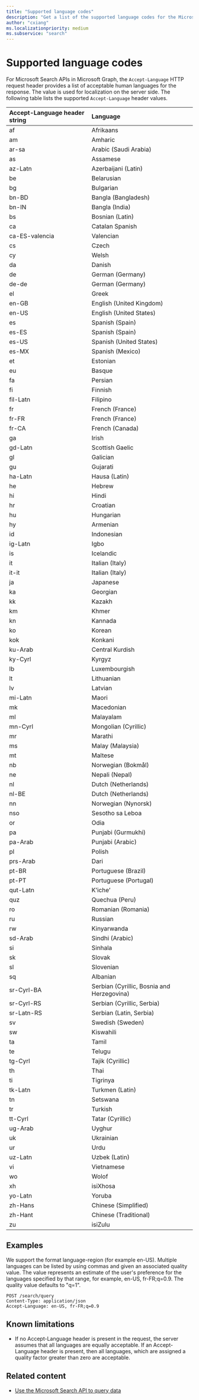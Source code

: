 ```yaml
---
title: "Supported language codes"
description: "Get a list of the supported language codes for the Microsoft Search API in Microsoft Graph."
author: "cxiang"
ms.localizationpriority: medium
ms.subservice: "search"
---
```


# Supported language codes

For Microsoft Search APIs in Microsoft Graph, the `Accept-Language` HTTP request header provides a list of acceptable human languages for the response. The value is used for localization on the server side. The following table lists the supported `Accept-Language` header values.

| Accept-Language header string | Language |
|:---|:---|
|af|Afrikaans|
|am|Amharic|
|ar-sa|Arabic (Saudi Arabia)|
|as|Assamese|
|az-Latn|Azerbaijani (Latin)|
|be|Belarusian|
|bg|Bulgarian|
|bn-BD|Bangla (Bangladesh)|
|bn-IN|Bangla (India)|
|bs|Bosnian (Latin)|
|ca|Catalan Spanish|
|ca-ES-valencia|Valencian|
|cs|Czech|
|cy|Welsh|
|da|Danish|
|de|German (Germany)|
|de-de|German (Germany)|
|el|Greek|
|en-GB|English (United Kingdom)|
|en-US|English (United States)|
|es|Spanish (Spain)|
|es-ES|Spanish (Spain)|
|es-US|Spanish (United States)|
|es-MX|Spanish (Mexico)|
|et|Estonian|
|eu|Basque|
|fa|Persian|
|fi|Finnish|
|fil-Latn|Filipino|
|fr|French (France)|
|fr-FR|French (France)|
|fr-CA|French (Canada)|
|ga|Irish|
|gd-Latn|Scottish Gaelic|
|gl|Galician|
|gu|Gujarati|
|ha-Latn|Hausa (Latin)|
|he|Hebrew|
|hi|Hindi|
|hr|Croatian|
|hu|Hungarian|
|hy|Armenian|
|id|Indonesian|
|ig-Latn|Igbo|
|is|Icelandic|
|it|Italian (Italy)|
|it-it|Italian (Italy)|
|ja|Japanese|
|ka|Georgian|
|kk|Kazakh|
|km|Khmer|
|kn|Kannada|
|ko|Korean|
|kok|Konkani|
|ku-Arab|Central Kurdish|
|ky-Cyrl|Kyrgyz|
|lb|Luxembourgish|
|lt|Lithuanian|
|lv|Latvian|
|mi-Latn|Maori|
|mk|Macedonian|
|ml|Malayalam|
|mn-Cyrl|Mongolian (Cyrillic)|
|mr|Marathi|
|ms|Malay (Malaysia)|
|mt|Maltese|
|nb|Norwegian (Bokmål)|
|ne|Nepali (Nepal)|
|nl|Dutch (Netherlands)|
|nl-BE|Dutch (Netherlands)|
|nn|Norwegian (Nynorsk)|
|nso|Sesotho sa Leboa|
|or|Odia|
|pa|Punjabi (Gurmukhi)|
|pa-Arab|Punjabi (Arabic)|
|pl|Polish|
|prs-Arab|Dari|
|pt-BR|Portuguese (Brazil)|
|pt-PT|Portuguese (Portugal)|
|qut-Latn|K’iche’|
|quz|Quechua (Peru)|
|ro|Romanian (Romania)|
|ru|Russian|
|rw|Kinyarwanda|
|sd-Arab|Sindhi (Arabic)|
|si|Sinhala|
|sk|Slovak|
|sl|Slovenian|
|sq|Albanian|
|sr-Cyrl-BA|Serbian (Cyrillic, Bosnia and Herzegovina)|
|sr-Cyrl-RS|Serbian (Cyrillic, Serbia)|
|sr-Latn-RS|Serbian (Latin, Serbia)|
|sv|Swedish (Sweden)|
|sw|Kiswahili|
|ta|Tamil|
|te|Telugu|
|tg-Cyrl|Tajik (Cyrillic)|
|th|Thai|
|ti|Tigrinya|
|tk-Latn|Turkmen (Latin)|
|tn|Setswana|
|tr|Turkish|
|tt-Cyrl|Tatar (Cyrillic)|
|ug-Arab|Uyghur|
|uk|Ukrainian|
|ur|Urdu|
|uz-Latn|Uzbek (Latin)|
|vi|Vietnamese|
|wo|Wolof|
|xh|isiXhosa|
|yo-Latn|Yoruba|
|zh-Hans|Chinese (Simplified)|
|zh-Hant|Chinese (Traditional)|
|zu|isiZulu|

## Examples
We support the format language-region (for example en-US). Multiple languages can be listed by using commas and given an associated quality value. The value represents an estimate of the user's preference for the languages specified by that range, for example,  en-US, fr-FR;q=0.9. The quality value defaults to "q=1".

```http
POST /search/query
Content-Type: application/json
Accept-Language: en-US, fr-FR;q=0.9
```

## Known limitations
- If no Accept-Language header is present in the request, the server assumes that all languages are equally acceptable. If an Accept-Language header is present, then all languages, which are assigned a quality factor greater than zero are acceptable.

## Related content

- [Use the Microsoft Search API to query data](/graph/api/resources/search-api-overview)
